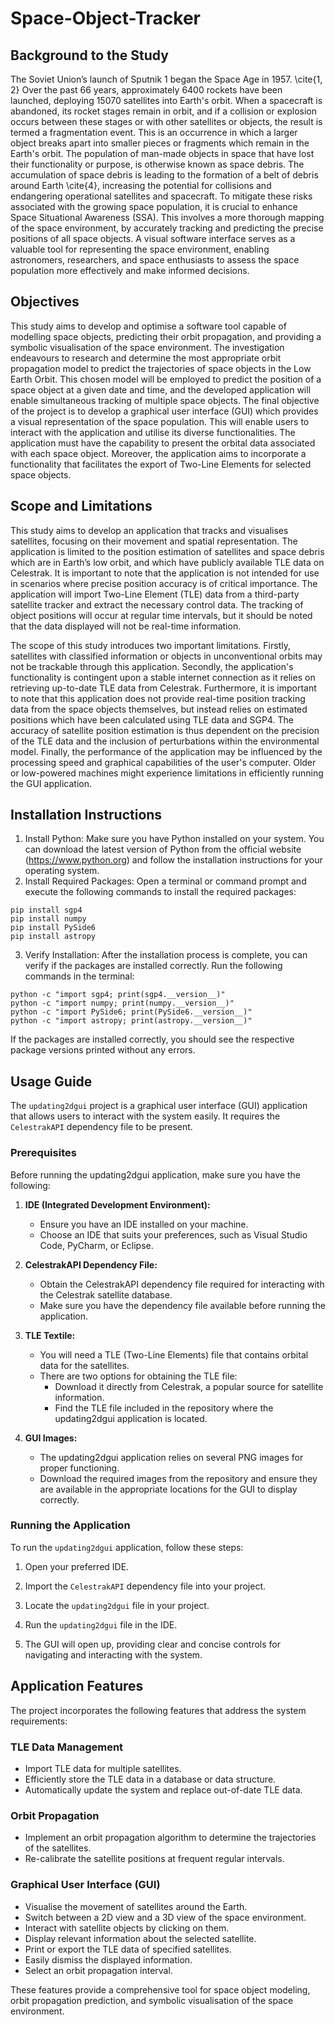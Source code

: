 # Space-Object-Tracker

## Background to the Study
The Soviet Union’s launch of Sputnik 1 began the Space Age in 1957. \cite{1, 2} Over the past 66 years, approximately 6400 rockets have been launched, deploying 15070 satellites into Earth's orbit. When a spacecraft is abandoned, its rocket stages remain in orbit, and if a collision or explosion occurs between these stages or with other satellites or objects, the result is termed a fragmentation event. This is an occurrence in which a larger object breaks apart into smaller pieces or fragments which remain in the Earth's orbit. The population of man-made objects in space that have lost their functionality or purpose, is otherwise known as space debris. The accumulation of space debris is leading to the formation of a belt of debris around Earth \cite{4}, increasing the potential for collisions and endangering operational satellites and spacecraft. To mitigate these risks associated with the growing space population, it is crucial to enhance Space Situational Awareness (SSA). This involves a more thorough mapping of the space environment, by accurately tracking and predicting the precise positions of all space objects. A visual software interface serves as a valuable tool for representing the space environment, enabling astronomers, researchers, and space enthusiasts to assess the space population more effectively and make informed decisions.

## Objectives
This study aims to develop and optimise a software tool capable of modelling space objects, predicting their orbit propagation, and providing a symbolic visualisation of the space environment. The investigation endeavours to research and determine the most appropriate orbit propagation model to predict the trajectories of space objects in the Low Earth Orbit.   This chosen model will be employed to predict the position of a space object at a given date and time, and the developed application will enable simultaneous tracking of multiple space objects. The final objective of the project is to develop a graphical user interface (GUI) which provides a visual representation of the space population. This will enable users to interact with the application and utilise its diverse functionalities. The application must have the capability to present the orbital data associated with each space object. Moreover, the application aims to incorporate a functionality that facilitates the export of Two-Line Elements for selected space objects.

## Scope and Limitations
This study aims to develop an application that tracks and visualises satellites, focusing on their movement and spatial representation. The application is limited to the position estimation of satellites and space debris which are in Earth’s low orbit, and which have publicly available TLE data on Celestrak. It is important to note that the application is not intended for use in scenarios where precise position accuracy is of critical importance. The application will import Two-Line Element (TLE) data from a third-party satellite tracker and extract the necessary control data. The tracking of object positions will occur at regular time intervals, but it should be noted that the data displayed will not be real-time information.

The scope of this study introduces two important limitations. Firstly, satellites with classified information or objects in unconventional orbits may not be trackable through this application. Secondly, the application's functionality is contingent upon a stable internet connection as it relies on retrieving up-to-date TLE data from Celestrak. Furthermore, it is important to note that this application does not provide real-time position tracking data from the space objects themselves, but instead relies on estimated positions which have been calculated using TLE data and SGP4. The accuracy of satellite position estimation is thus dependent on the precision of the TLE data and the inclusion of perturbations within the environmental model. Finally, the performance of the application may be influenced by the processing speed and graphical capabilities of the user's computer. Older or low-powered machines might experience limitations in efficiently running the GUI application.

## Installation Instructions
1. Install Python: Make sure you have Python installed on your system. You can download the latest version of Python from the official website (https://www.python.org) and follow the installation instructions for your operating system.
2. Install Required Packages: Open a terminal or command prompt and execute the following commands to install the required packages:

```
pip install sgp4
pip install numpy
pip install PySide6
pip install astropy
```
3. Verify Installation: After the installation process is complete, you can verify if the packages are installed correctly. Run the following commands in the terminal:

```
python -c "import sgp4; print(sgp4.__version__)"
python -c "import numpy; print(numpy.__version__)"
python -c "import PySide6; print(PySide6.__version__)"
python -c "import astropy; print(astropy.__version__)"
```

If the packages are installed correctly, you should see the respective package versions printed without any errors.
## Usage Guide
The `updating2dgui` project is a graphical user interface (GUI) application that allows users to interact with the system easily. It requires the `CelestrakAPI` dependency file to be present.
### Prerequisites

Before running the updating2dgui application, make sure you have the following:

1. **IDE (Integrated Development Environment):**
   - Ensure you have an IDE installed on your machine.
   - Choose an IDE that suits your preferences, such as Visual Studio Code, PyCharm, or Eclipse.

2. **CelestrakAPI Dependency File:**
   - Obtain the CelestrakAPI dependency file required for interacting with the Celestrak satellite database.
   - Make sure you have the dependency file available before running the application.

3. **TLE Textile:**
   - You will need a TLE (Two-Line Elements) file that contains orbital data for the satellites.
   - There are two options for obtaining the TLE file:
     - Download it directly from Celestrak, a popular source for satellite information.
     - Find the TLE file included in the repository where the updating2dgui application is located.

4. **GUI Images:**
   - The updating2dgui application relies on several PNG images for proper functioning.
   - Download the required images from the repository and ensure they are available in the appropriate locations for the GUI to display correctly.


### Running the Application

To run the `updating2dgui` application, follow these steps:

1. Open your preferred IDE.

2. Import the `CelestrakAPI` dependency file into your project.

3. Locate the `updating2dgui` file in your project.

4. Run the `updating2dgui` file in the IDE.

5. The GUI will open up, providing clear and concise controls for navigating and interacting with the system.

## Application Features

The project incorporates the following features that address the system requirements:

### TLE Data Management

- Import TLE data for multiple satellites.
- Efficiently store the TLE data in a database or data structure.
- Automatically update the system and replace out-of-date TLE data.

### Orbit Propagation

- Implement an orbit propagation algorithm to determine the trajectories of the satellites.
- Re-calibrate the satellite positions at frequent regular intervals.

### Graphical User Interface (GUI)

- Visualise the movement of satellites around the Earth.
- Switch between a 2D view and a 3D view of the space environment.
- Interact with satellite objects by clicking on them.
- Display relevant information about the selected satellite.
- Print or export the TLE data of specified satellites.
- Easily dismiss the displayed information.
- Select an orbit propagation interval.

These features provide a comprehensive tool for space object modeling, orbit propagation prediction, and symbolic visualisation of the space environment.



